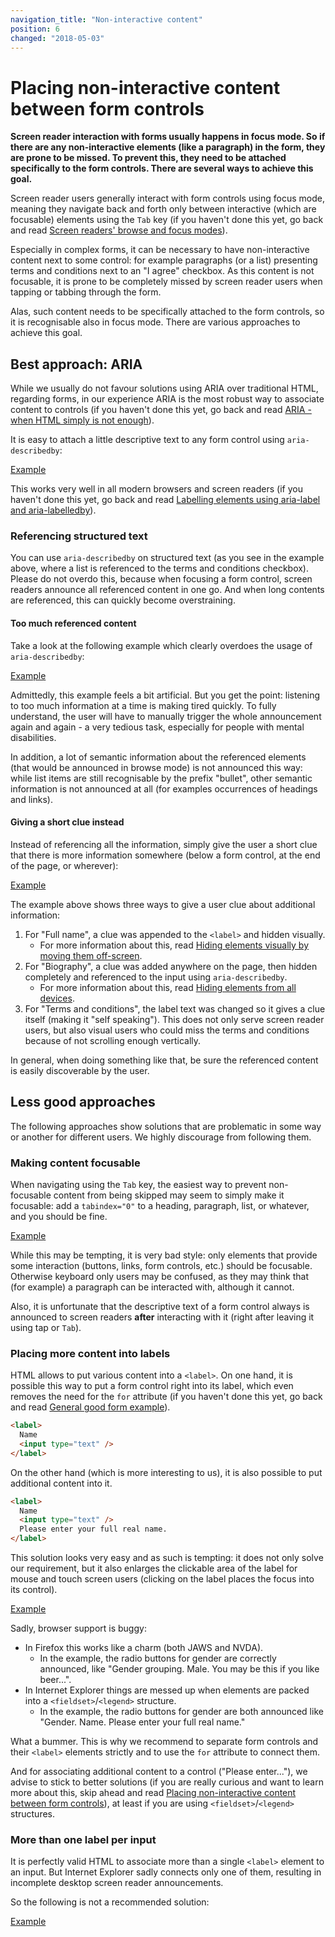 ```yaml
---
navigation_title: "Non-interactive content"
position: 6
changed: "2018-05-03"
---
```


# Placing non-interactive content between form controls

**Screen reader interaction with forms usually happens in focus mode. So if there are any non-interactive elements (like a paragraph) in the form, they are prone to be missed. To prevent this, they need to be attached specifically to the form controls. There are several ways to achieve this goal.**

Screen reader users generally interact with form controls using focus mode, meaning they navigate back and forth only between interactive (which are focusable) elements using the `Tab` key (if you haven't done this yet, go back and read [Screen readers' browse and focus modes](/knowledge/screen-readers/desktop/browse-focus-modes)).

Especially in complex forms, it can be necessary to have non-interactive content next to some control: for example paragraphs (or a list) presenting terms and conditions next to an "I agree" checkbox. As this content is not focusable, it is prone to be completely missed by screen reader users when tapping or tabbing through the form.

Alas, such content needs to be specifically attached to the form controls, so it is recognisable also in focus mode. There are various approaches to achieve this goal.

## Best approach: ARIA

While we usually do not favour solutions using ARIA over traditional HTML, regarding forms, in our experience ARIA is the most robust way to associate content to controls (if you haven't done this yet, go back and read [ARIA - when HTML simply is not enough](/knowledge/aria)).

It is easy to attach a little descriptive text to any form control using `aria-describedby`:

[Example](_examples/associating-content-to-form-controls-using-aria)

This works very well in all modern browsers and screen readers (if you haven't done this yet, go back and read [Labelling elements using aria-label and aria-labelledby](/examples/sensible-aria-usage/label-labelledby)).

### Referencing structured text

You can use `aria-describedby` on structured text (as you see in the example above, where a list is referenced to the terms and conditions checkbox). Please do not overdo this, because when focusing a form control, screen readers announce all referenced content in one go. And when long contents are referenced, this can quickly become overstraining.

#### Too much referenced content

Take a look at the following example which clearly overdoes the usage of `aria-describedby`:

[Example](_examples/associating-too-much-content-to-form-controls-using-aria)

Admittedly, this example feels a bit artificial. But you get the point: listening to too much information at a time is making tired quickly. To fully understand, the user will have to manually trigger the whole announcement again and again - a very tedious task, especially for people with mental disabilities.

In addition, a lot of semantic information about the referenced elements (that would be announced in browse mode) is not announced this way: while list items are still recognisable by the prefix "bullet", other semantic information is not announced at all (for examples occurrences of headings and links).

#### Giving a short clue instead

Instead of referencing all the information, simply give the user a short clue that there is more information somewhere (below a form control, at the end of the page, or wherever):

[Example](_examples/giving-clue-about-additional-content-in-a-form)

The example above shows three ways to give a user clue about additional information:

1. For "Full name", a clue was appended to the `<label>` and hidden visually.
    - For more information about this, read [Hiding elements visually by moving them off-screen](/examples/hiding-elements/visually).
2. For "Biography", a clue was added anywhere on the page, then hidden completely and referenced to the input using `aria-describedby`.
    - For more information about this, read [Hiding elements from all devices](/examples/hiding-elements/from-all-devices).
3. For "Terms and conditions", the label text was changed so it gives a clue itself (making it "self speaking"). This does not only serve screen reader users, but also visual users who could miss the terms and conditions because of not scrolling enough vertically.

In general, when doing something like that, be sure the referenced content is easily discoverable by the user.

## Less good approaches

The following approaches show solutions that are problematic in some way or another for different users. We highly discourage from following them.

### Making content focusable

When navigating using the `Tab` key, the easiest way to prevent non-focusable content from being skipped may seem to simply make it focusable: add a `tabindex="0"` to a heading, paragraph, list, or whatever, and you should be fine.

[Example](_examples/making-content-focusable)

While this may be tempting, it is very bad style: only elements that provide some interaction (buttons, links, form controls, etc.) should be focusable. Otherwise keyboard only users may be confused, as they may think that (for example) a paragraph can be interacted with, although it cannot.

Also, it is unfortunate that the descriptive text of a form control always is announced to screen readers **after** interacting with it (right after leaving it using tap or `Tab`).

### Placing more content into labels

HTML allows to put various content into a `<label>`. On one hand, it is possible this way to put a form control right into its label, which even removes the need for the `for` attribute (if you haven't done this yet, go back and read [General good form example](/examples/forms/good-example)).

```html
<label>
  Name
  <input type="text" />
</label>
```

On the other hand (which is more interesting to us), it is also possible to put additional content into it.

```html
<label>
  Name
  <input type="text" />
  Please enter your full real name.
</label>
```

This solution looks very easy and as such is tempting: it does not only solve our requirement, but it also enlarges the clickable area of the label for mouse and touch screen users (clicking on the label places the focus into its control).

[Example](_examples/additional-content-in-form-labels)

Sadly, browser support is buggy:

- In Firefox this works like a charm (both JAWS and NVDA).
    - In the example, the radio buttons for gender are correctly announced, like "Gender grouping. Male. You may be this if you like beer...".
- In Internet Explorer things are messed up when elements are packed into a `<fieldset>`/`<legend>` structure.
    - In the example, the radio buttons for gender are both announced like "Gender. Name. Please enter your full real name."

What a bummer. This is why we recommend to separate form controls and their `<label>` elements strictly and to use the `for` attribute to connect them.

And for associating additional content to a control ("Please enter..."), we advise to stick to better solutions (if you are really curious and want to learn more about this, skip ahead and read [Placing non-interactive content between form controls](/examples/forms/non-interactive-content)), at least if you are using `<fieldset>`/`<legend>` structures.

### More than one label per input

It is perfectly valid HTML to associate more than a single `<label>` element to an input. But Internet Explorer sadly connects only one of them, resulting in incomplete desktop screen reader announcements.

So the following is not a recommended solution:

[Example](_examples/associating-content-to-form-inputs-using-multiple-labels)
